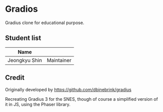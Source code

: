 # Gradios

Gradius clone for educational purpose.

## Student list

| Name         |            |
|--------------|------------|
| Jeongkyu Shin| Maintainer |


## Credit

Originally developed by https://github.com/dbinebrink/gradius

Recreating Gradius 3 for the SNES, though of course a simplified version of it in JS, using the Phaser library.

